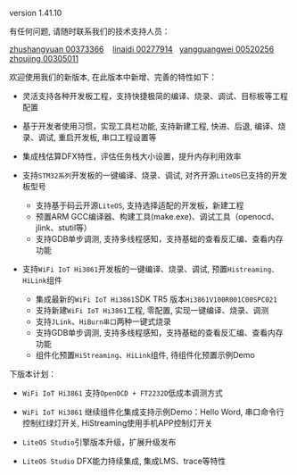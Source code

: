 version 1.41.10

有任何问题, 请随时联系我们的技术支持人员：

<a href="im:z00373366"> zhushangyuan 00373366</a> &nbsp;&nbsp; <a href="im:l00277914">linaidi 00277914</a>&nbsp;&nbsp; <a href="im:y00520256">yangguangwei 00520256</a>&nbsp;&nbsp; <a href="im:z00305011">zhoujing 00305011</a> 
  

欢迎使用我们的新版本, 在此版本中新增、完善的特性如下：

- 灵活支持各种开发板工程，支持快捷极简的编译、烧录、调试、目标板等工程配置

- 基于开发者使用习惯，实现工具栏功能, 支持新建工程, 快进、后退, 编译、烧录、调试, 重启开发板, 串口工程设置等

- 集成栈估算DFX特性，评估任务栈大小设置，提升内存利用效率

- 支持`STM32系列`开发板的一键编译、烧录、调试, 对齐开源`LiteOS`已支持的开发板型号
    - 支持基于码云开源`LiteOS`, 支持选择适配的开发板，新建工程
    - 预置ARM GCC编译器、构建工具(make.exe)、调试工具（openocd、jlink、stutil等）
    - 支持GDB单步调测, 支持多线程感知，支持基础的查看反汇编、查看内存功能

- 支持`WiFi IoT Hi3861`开发板的一键编译、烧录、调试, 预置`Histreaming、HiLink`组件
    - 集成最新的`WiFi IoT Hi3861`SDK TR5 版本`Hi3861V100R001C00SPC021`
    - 支持新建`WiFi IoT Hi3861`工程, 零配置, 实现一键编译、烧录、调测
    - 支持`JLink`、`HiBurn串口`两种一键式烧录
    - 支持GDB单步调测, 支持多线程感知，支持基础的查看反汇编、查看内存功能
    - 组件化预置`HiStreaming`、`HiLink`组件, 待组件化预置示例Demo

下版本计划：

- `WiFi IoT Hi3861` 支持`OpenOCD + FT2232D`低成本调测方式

- `WiFi IoT Hi3861` 继续组件化集成支持示例Demo：Hello Word, 串口命令行控制红绿灯开关, HiStreaming使用手机APP控制灯开关

- `LiteOS Studio`引擎版本升级，扩展升级发布

- `LiteOS Studio` DFX能力持续集成, 集成LMS、trace等特性